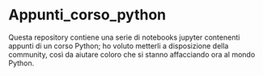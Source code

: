 # Appunti_corso_python
Questa repository contiene una serie di notebooks jupyter contenenti appunti di un corso Python; ho voluto metterli a disposizione della community, così da aiutare coloro che si stanno affacciando ora al mondo Python.
